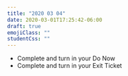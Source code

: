 ```yaml
---
title: "2020 03 04"
date: 2020-03-01T17:25:42-06:00
draft: true
emojiClass: ""
studentCss: ""
---
```


- Complete and turn in your Do Now
- Complete and turn in your Exit Ticket